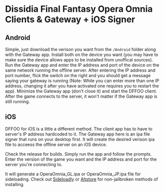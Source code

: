 # Dissidia Final Fantasy Opera Omnia Clients & Gateway + iOS Signer

## Android

Simple, just download the verison you want from the ``/Android`` folder along with the Gateway app. Install both on the device you want (you may have to make sure the device allows apps to be installed from unoffical sources). Run the Gateway app and enter the IP address and port of the device on the same network running the offline server. After entering the IP address and port number, flick the switch on the right and you should get a message saying your gateway is running (Note: While you can enter more than one IP address, changing it after you have activated one requires you to restart the app). Minimize the Gateway app (don't close it) and start the DFFOO client. After the game connects to the server, it won't matter if the Gateway app is still running.

## iOS

DFFOO for iOS is a little a different method. The client app has to have to server's IP address hardcoded to it. The Gateway app here is an ipa file signer that runs on your desktop first. It will create the desired verison ipa file to acceess the offline server on an iOS device.

Check the release for builds. Simply run the app and follow the prompts. Enter the version of the game you want and the IP address and port for the server you're connecting to.

It will generate a OperaOmnia_GL.ipa or OperaOmnia_JP.ipa file for sideloading. Check out [Sideloadly](https://sideloadly.io/) or [Altstore](https://altstore.io/) for non-jailbroken methods of installing.
